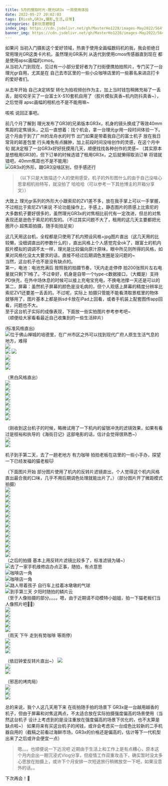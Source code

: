 ```yaml
---
title: 5月的慢拍时光-理光GR3x 一周使用体验
date: 2022-05-27 20:02:03
tags: [Ricoh,GR3x,攝影,生活,日常]
categories: [新玩意體驗]
index_img: https://cdn.jsdelivr.net/gh/MasterHo1228/images-May2022/564f038e2a689f354815cf2ded94a0e.jpg
banner_img: https://cdn.jsdelivr.net/gh/MasterHo1228/images-May2022/564f038e2a689f354815cf2ded94a0e.jpg
---
```


如果问 当初入门摄影这个爱好领域，热衷于使用全画幅数码机的我，我会拒绝日常用理光GR这类卡片机，虽然理光GR系列 从迭代到使用cmos传感器直到现在 都是使用apsc画幅的cmos。  
从当初入门到现在，见过有一小部分爱好者为了扫街便携拍拍照片，专门买了一台理光gr自用，尤其是在 自己去市区里的一些小众咖啡店里的一些慕名来进店打卡的爱好者们。

从去年开始 自己决定转型 转化为拍视频创作为主，加上当时钱包稍微充裕了一丢丢，就咬咬牙买了一台富士X-S10套机自用了（胶片模拟真香~机内防抖真香~），之后觉得 apsc画幅的相机也不是不能用嘛~  

咳咳 说回正事吧。  
  
前几个月了解到 理光发布了GR3的兄弟版本GR3x，机身的镜头换成了等效40mm焦距的定焦镜头，之后一直想着：找个机会，拿一台理光gr用一段时间体验一下。  
这个月由于到了广州的龙舟水的时节 出门如果是带着我自己的富士机子 放在我日常背的邮差包里 行头难免有点臃肿，加上前段时间没啥创作的灵感，在这个月中旬 就决定租了一台GR3x好好抚摸用几天，顺便找找各种创作的灵感~
（其实原本是想租用GR3的，但下订单的时候选错了租用GR3x，之后就懒得取消订单 将错就错吧，40mm焦距也不是不能用）  
![GR3x的外形，跟GR3没啥区别，但手感还行](https://cdn.jsdelivr.net/gh/MasterHo1228/images-May2022/564f038e2a689f354815cf2ded94a0e.jpg)
  
> （以下只是大致描述个人的使用感受，机子的外形图什么的由于自己没啥心思拿相机拍特写，就没拍了 哈哈哈（可以参考一下其他博主的开箱分享文））

大致上 理光gr系列的外形大小跟索尼的ZV1差不多，放在我手掌上可以一手掌握，不过相比于索尼ZV1来说 不论功能操作上，手感上，静态图片的质感上比索尼的大多数机子要好很多的，虽然理光GR3x的对焦相比前代有一定改进，但总的对焦表现还是逊色于索尼的机型的。（不过其实问题不大了，租用的这几天主要都把光圈开小 超焦距拍摄，随手街拍足矣）  
  
这几天用这台机，全程都是只使用了机内预设风格+jpg图片直出（这几天用的比较懒，没细调直出的参数什么的），直出风格上个人感觉完全ok了，跟富士的机内胶片模拟的调调不太一样，理光是比较偏向原汁原味，眼中所见则所得的风格，如果对风格化没太大要求的话，直接不经过后期调色发圈是没问题的~  
当然，这台机子也不是没有缺点的。  
第一，电池：电池充满后 按照我的拍摄节奏，1天内走走停停 拍200张照片左右电量就只剩下1格了。不过幸好，机身是自带一个type-c数据接口，（大概是）支持PD快充，在外中场休息的时候可以接上充电宝充电，不换电池撑一天还是可以的  
第二，屏幕：虽然机子屏幕的颜色是没毛病的，但个人观感上屏幕的精度分辨率比索尼ZV1还要差一丢丢的。不过呢，实际上 拍摄只管能不能看清取景框里的物体就够用了，图片基本上都是拆sd卡放在iPad上回看，或者手机装上配套图传app回看，问题也不大。  
至于这台机子实际的成像表现，下面放一些实拍图片参考参考吧~  
（顺便给大家看看最近自己收集到的一些生活碎片）

(标准风格直出)  
![位于佛山禅城的培德里，在广州市区之外可以找到现代广府人原生生活气息的地方，难得](https://cdn.jsdelivr.net/gh/MasterHo1228/images-May2022/20220516-R0004204.jpg)  
![](https://cdn.jsdelivr.net/gh/MasterHo1228/images-May2022/20220516-R0004198.jpg)  
![](https://cdn.jsdelivr.net/gh/MasterHo1228/images-May2022/20220516-R0004206.jpg)
![](https://cdn.jsdelivr.net/gh/MasterHo1228/images-May2022/20220516-R0004218.jpg)  
![](https://cdn.jsdelivr.net/gh/MasterHo1228/images-May2022/20220516-R0004194.jpg)  
![](https://cdn.jsdelivr.net/gh/MasterHo1228/images-May2022/20220516-R0004227.jpg)  
![](https://cdn.jsdelivr.net/gh/MasterHo1228/images-May2022/20220516-R0004221.jpg)  

（黑白风格直出）  
![](https://cdn.jsdelivr.net/gh/MasterHo1228/images-May2022/20220517-R0004461.jpg)  
![](https://cdn.jsdelivr.net/gh/MasterHo1228/images-May2022/20220518-R0004584.jpg)  
![](https://cdn.jsdelivr.net/gh/MasterHo1228/images-May2022/20220516-R0004167.jpg)  
![](https://cdn.jsdelivr.net/gh/MasterHo1228/images-May2022/20220516-R0004165.jpg)  
![](https://cdn.jsdelivr.net/gh/MasterHo1228/images-May2022/20220516-R0004229.jpg)  
![](https://cdn.jsdelivr.net/gh/MasterHo1228/images-May2022/20220518-R0004585.jpg)  
![](https://cdn.jsdelivr.net/gh/MasterHo1228/images-May2022/20220519-R0004611.jpg)  
![](https://cdn.jsdelivr.net/gh/MasterHo1228/images-May2022/20220516-R0004249.jpg)  

（刚收到这台机子的时候，略微试用了一下机内的留银冲洗的滤镜效果，如果有看过是枝裕和执导的《海街日记》这部电影的话，估计会觉得很熟悉~）  
![](https://cdn.jsdelivr.net/gh/MasterHo1228/images-May2022/20220515-R0004081.jpg)  
![](https://cdn.jsdelivr.net/gh/MasterHo1228/images-May2022/20220515-R0004119.jpg)  

机子到手第二天，去了一趟老地方 有力咖啡 拍拍老板在店里的一些小手办，探望一下已经发福的猫老板🐱  

（下面图片开始 部分图片使用了机内的反转片滤镜直出，个人觉得这个机内风格直出最合我的口味，几乎不用后期调色处理就能出片了。）（部分图片开了微距模式拍摄）  
![](https://cdn.jsdelivr.net/gh/MasterHo1228/images-May2022/20220516-R0004310.jpg)  
![](https://cdn.jsdelivr.net/gh/MasterHo1228/images-May2022/20220516-R0004304.jpg)  
![](https://cdn.jsdelivr.net/gh/MasterHo1228/images-May2022/20220516-R0004265.jpg)  
![](https://cdn.jsdelivr.net/gh/MasterHo1228/images-May2022/20220516-R0004266.jpg)  
![](https://cdn.jsdelivr.net/gh/MasterHo1228/images-May2022/20220516-R0004271.jpg)  
![](https://cdn.jsdelivr.net/gh/MasterHo1228/images-May2022/20220516-R0004267.jpg)  
![](https://cdn.jsdelivr.net/gh/MasterHo1228/images-May2022/20220516-R0004269.jpg)  
![](https://cdn.jsdelivr.net/gh/MasterHo1228/images-May2022/20220516-R0004320.jpg)  
![](https://cdn.jsdelivr.net/gh/MasterHo1228/images-May2022/20220516-R0004337.jpg)  
![](https://cdn.jsdelivr.net/gh/MasterHo1228/images-May2022/20220516-R0004317.jpg)  
![](https://cdn.jsdelivr.net/gh/MasterHo1228/images-May2022/20220516-R0004316.jpg)  
![](https://cdn.jsdelivr.net/gh/MasterHo1228/images-May2022/20220516-R0004338.jpg)  
![](https://cdn.jsdelivr.net/gh/MasterHo1228/images-May2022/20220516-R0004356.jpg)  
![](https://cdn.jsdelivr.net/gh/MasterHo1228/images-May2022/20220516-R0004360.jpg)  
（之后的拍摄 基本上用反转片滤镜比较多了，标准滤镜为辅~）  
![去了一家手机维修店办点正事，随拍，有点意思](https://cdn.jsdelivr.net/gh/MasterHo1228/images-May2022/20220517-R0004396.jpg)  
![咖啡店一角](https://cdn.jsdelivr.net/gh/MasterHo1228/images-May2022/20220517-R0004418.jpg)  
![咖啡店一角](https://cdn.jsdelivr.net/gh/MasterHo1228/images-May2022/20220517-R0004424.jpg)  
![路人带着孩子 自行车上挂着冰墩墩的气球](https://cdn.jsdelivr.net/gh/MasterHo1228/images-May2022/20220517-R0004490.jpg)  
![到手第三天 夕阳时随拍的鳞片云](https://cdn.jsdelivr.net/gh/MasterHo1228/images-May2022/20220517-R0004495.jpg)  
（至于人像拍摄的部分。。。。嗯，由于近期请不动模特小姐姐，拍一下猫老板们当人像照片吧🌚🌚）  
![](https://cdn.jsdelivr.net/gh/MasterHo1228/images-May2022/20220517-R0004566.jpg)  
![](https://cdn.jsdelivr.net/gh/MasterHo1228/images-May2022/20220517-R0004568.jpg)  
![](https://cdn.jsdelivr.net/gh/MasterHo1228/images-May2022/20220517-R0004516.jpg)  
![](https://cdn.jsdelivr.net/gh/MasterHo1228/images-May2022/20220517-R0004523.jpg)  
![](https://cdn.jsdelivr.net/gh/MasterHo1228/images-May2022/20220517-R0004573.jpg)  
（雨天 下午 走到有势咖啡 等雨停）  
![](https://cdn.jsdelivr.net/gh/MasterHo1228/images-May2022/20220521-R0004634.jpg)  
![](https://cdn.jsdelivr.net/gh/MasterHo1228/images-May2022/20220521-R0004628.jpg)  
![](https://cdn.jsdelivr.net/gh/MasterHo1228/images-May2022/20220521-R0004638.jpg)  

（依旧钟爱反转片直出~）
![](https://cdn.jsdelivr.net/gh/MasterHo1228/images-May2022/20220521-R0004620.jpg)  
![](https://cdn.jsdelivr.net/gh/MasterHo1228/images-May2022/20220522-R0004657.jpg)  
![](https://cdn.jsdelivr.net/gh/MasterHo1228/images-May2022/20220522-R0004662.jpg)  

（邪恶的烤肉局）  
![](https://cdn.jsdelivr.net/gh/MasterHo1228/images-May2022/20220522-R0004687.jpg)  
![](https://cdn.jsdelivr.net/gh/MasterHo1228/images-May2022/20220522-R0004689.jpg)  
![](https://cdn.jsdelivr.net/gh/MasterHo1228/images-May2022/20220522-R0004691.jpg)

总的来说，我个人这几天用下来 在街拍随手拍的场景下 GR3x是一台越用越香的机子，但由于屏幕和对焦这两点，不太适合放在实际拍摄强度偏高的场景使用（当然这台机子 设计上考虑到的是没注重放在强度偏高的场景下优化的，也不太算是缺点啦~）
如果将来有买这台机子的闲钱，或许会考虑买一台成色比较新的二手机器自用的（截稿之前看过海鲜市场，GR3x的价格还是偏高的，估计等下一代机型出来了之后或许会便宜一点）

> 嗯。。。也顺便说一下近况吧 近期由于生活上和工作上是有点糟心，原本这个月内会出一期沉浸式Vlog分享，但疫情工作双重攻击下，确实暂时没太多心思放在拍摄上，或许下个月安排一次短途旅行稍微放空一下吧，如果没意外的话。。  

下次再会！🌝